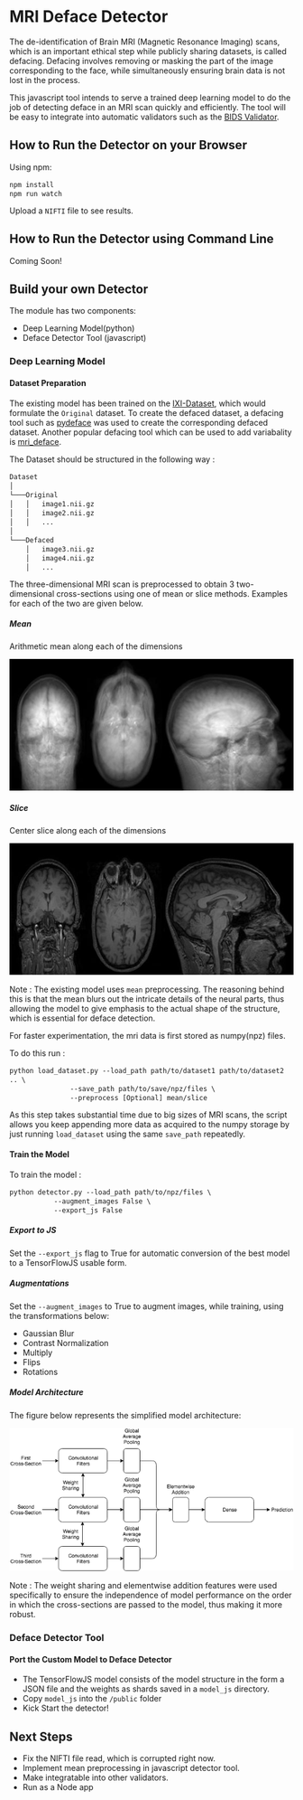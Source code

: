 # MRI Deface Detector

The de-identification of Brain MRI (Magnetic Resonance Imaging) scans, which is an important ethical step while publicly sharing datasets, is called defacing. Defacing involves removing or masking the part of the image corresponding to the face, while simultaneously ensuring brain data is not lost in the process.

This javascript tool intends to serve a trained deep learning model to do the job of detecting deface in an MRI scan quickly and efficiently. The tool will be easy to integrate into automatic validators such as the [BIDS Validator](https://github.com/INCF/bids-validator).

## How to Run the Detector on your Browser

Using npm:

```
npm install
npm run watch
```

Upload a `NIFTI` file to see results.

## How to Run the Detector using Command Line

Coming Soon!

## Build your own Detector

The module has two components:

- Deep Learning Model(python)
- Deface Detector Tool (javascript)

### Deep Learning Model

#### Dataset Preparation

The existing model has been trained on the [IXI-Dataset](http://brain-development.org/ixi-dataset/), which would formulate the `Original` dataset. To create the defaced dataset, a defacing tool such as [pydeface](https://github.com/poldracklab/pydeface) was used to create the corresponding defaced dataset. Another popular defacing tool which can be used to add variabality is [mri_deface](https://surfer.nmr.mgh.harvard.edu/fswiki/mri_deface).

The Dataset should be structured in the following way : 

```
Dataset
│
└───Original
│   │	image1.nii.gz 
│   │	image2.nii.gz 
│   │	...
│
└───Defaced
    │	image3.nii.gz 
    │	image4.nii.gz
    │	...
```

The three-dimensional MRI scan is preprocessed to obtain 3 two-dimensional cross-sections using one of mean or slice methods. Examples for each of the two are given below.

##### Mean
Arithmetic mean along each of the dimensions

![mean](assets/undefaced_mean.jpg)

##### Slice
Center slice along each of the dimensions

![slice](assets/undefaced_slice.jpg)

Note : The existing model uses `mean` preprocessing. The reasoning behind this is that the mean blurs out the intricate details of the neural parts, thus allowing the model to give emphasis to the actual shape of the structure, which is essential for deface detection.

For faster experimentation, the mri data is first stored as numpy(npz) files.

To do this run :

```
python load_dataset.py --load_path path/to/dataset1 path/to/dataset2 .. \
		       --save_path path/to/save/npz/files \
		       --preprocess [Optional] mean/slice
```

As this step takes substantial time due to big sizes of MRI scans, the script allows you keep appending more data as acquired to the numpy storage by just running `load_dataset` using the same `save_path` repeatedly.

#### Train the Model

To train the model :

```
python detector.py --load_path path/to/npz/files \
		   --augment_images False \
		   --export_js False
```

##### Export to JS
Set the `--export_js` flag to True for automatic conversion of the best model to a TensorFlowJS usable form.

##### Augmentations
Set the `--augment_images` to True to augment images, while training, using the transformations below:
- Gaussian Blur
- Contrast Normalization
- Multiply
- Flips
- Rotations

##### Model Architecture
The figure below represents the simplified model architecture:

![Model Architecture](assets/model_architecture.png)

Note : The weight sharing and elementwise addition features were used specifically to ensure the independence of model performance on the order in which the cross-sections are passed to the model, thus making it more robust.

### Deface Detector Tool

#### Port the Custom Model to Deface Detector

- The TensorFlowJS model consists of the model structure in the form a JSON file and the weights as shards saved in a `model_js` directory.
- Copy `model_js` into the `/public` folder
- Kick Start the detector!

## Next Steps

- Fix the NIFTI file read, which is corrupted right now.
- Implement mean preprocessing in javascript detector tool. 
- Make integratable into other validators.
- Run as a Node app
